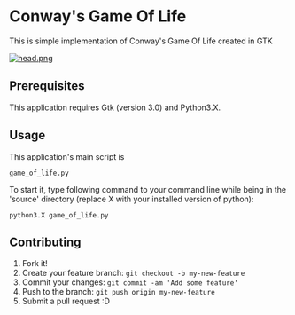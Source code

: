 # Conway's Game Of Life

This is simple implementation of Conway's Game Of Life created in GTK


[![head.png](https://s10.postimg.org/4at1dbsop/head.png)](https://postimg.org/image/8wp5loe7p/)

## Prerequisites

This application requires Gtk (version 3.0) and Python3.X.

## Usage

This application's main script is 

```
game_of_life.py
```

To start it, type following command to your command line while being in the 'source' directory (replace X with your installed version of python):

```
python3.X game_of_life.py
``` 

## Contributing

1. Fork it!
2. Create your feature branch: `git checkout -b my-new-feature`
3. Commit your changes: `git commit -am 'Add some feature'`
4. Push to the branch: `git push origin my-new-feature`
5. Submit a pull request :D

